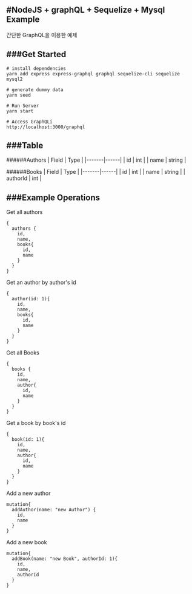 #NodeJS + graphQL + Sequelize + Mysql Example
---

간단한 GraphQL을 이용한 예제 

###Get Started
---
```
# install dependencies
yarn add express express-graphql graphql sequelize-cli sequelize mysql2 

# generate dummy data
yarn seed

# Run Server
yarn start

# Access GraphQLi
http://localhost:3000/graphql

```


###Table
---
######Authors
| Field | Type |
|-------|------|
| id | int |
| name | string |

######Books
| Field | Type |
|-------|------|
| id | int |
| name | string |
| authorId | int |


###Example Operations
---
Get all authors
```
{
  authors {
    id,
    name,
    books{
      id, 
      name
    }
  }
}
```

Get an author by author's id
```
{
  author(id: 1){
    id,
    name,
    books{
      id,
      name
    }
  }
}
```

Get all Books 
```
{
  books {
    id,
    name,
    author{
      id,
      name
    }
  }
}
```

Get a book by book's id
```
{
  book(id: 1){
    id,
    name,
    author{
      id,
      name
    }
  }
}
```

Add a new author
```
mutation{
  addAuthor(name: "new Author") {
    id,
    name
  }
}
```

Add a new book
```
mutation{
  addBook(name: "new Book", authorId: 1){
    id, 
    name,
    authorId
  }
}
```

